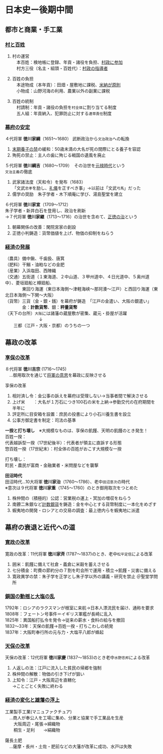# 日本史ー後期中間  

## 都市と商業・手工業  
### [村と百姓](01村と百姓.html)  
1. 村の運営  
　本百姓：検地帳に登録、年貢・諸役を負担、<u>村政に参加</u>  
　村方三役（名主・組頭・百姓代）：<u>村政の指導者</u>  

2. 百姓の負担  
　本途物成（本年貢）：田畑・屋敷地に課税、<u>米納が原則</u>  
　小物成：山野河海の利用、農業以外の副業に課税  

3. 百姓の統制  
　村請制：年貢・諸役の負担を`村全体`に割り当てる制度  
　五人組：年貢納入、犯罪防止に対する`連帯責任`制度  

### [幕府の安定](02幕府の安定.html)  
４代将軍 **徳川家綱**（1651〜1680） 
武断政治から`文治政治`への転換  
1. <u>末期養子の禁</u>の緩和：50歳未満の大名が死の間際にとる養子を容認  
2. 殉死の禁止：主人の歯に殉じる戦国の遺風を廃止

５代将軍 **徳川綱吉**（1680〜1709）　その治世を<u>元禄時代</u>という  
`文治主義`の徹底  
1. 武家諸法度（天和令）を発布（1683）  
「文武`忠孝`を励し、<u>礼儀</u>を正すべき事」→以前は「文武`弓馬`」だった  
2. 儒学の奨励　朱子学者・木下順庵に学び、湯島聖堂を建立  

６代将軍 **徳川家宣**（1709〜1712）  
朱子学者・新井白石を登用し、政治を刷新  
→７代将軍 **徳川家継**（1713〜1716）の治世を含めて、<u>正徳の治</u>という  
1. 朝幕関係の改善：閑院宮家の創設  
2. 正徳小判鋳造：貨幣価値を上げ、物価の抑制をねらう  

### [経済の発展](03経済の発展.html)  
（農具）備中鍬、千歯扱、唐箕  
（肥料）干鰯・油粕などの金肥  
（産業）入浜塩田、西陣織  
（交通）五街道（１東海道、２中山道、３甲州道中、４日光道中、５奥州道中）、菱垣廻船と樽廻船、  
　　　　東回り海運（東日本海側〜津軽海峡〜那珂湊〜江戸）と西回り海運（東北日本海側〜下関〜大阪）  
（貨幣）三貨（金・銀・銭）を幕府が鋳造　「江戸の金遣い、大阪の銀遣い」  
　　　　金：**計数貨幣**、銀：**秤量貨幣**  
（天下の台所）`大阪`には諸藩の蔵屋敷が密集、蔵元・掛屋が活躍  
　　　　　　　　↓  
　　三都（江戸・大阪・京都）のうちの一つ  
 
## 幕政の改革  
### [享保の改革](04享保の改革.html)  
８代将軍 **徳川吉宗** (1716〜1745)  
　…御用取次を通じて<u>将軍の意思</u>を幕政に反映させる  

享保の改革
1. 相対済し令：金公事の訴えを幕府は受理しない→当事者間で解決させる  
2. 上げ米　　：大名が１万石につき100石の米を上納→参勤交代の在府期間を半年に  
3. 評定所に目安箱を設置：庶民の投書により小石川養生書を設立  
4. 公事方御定書を制定：司法の基準  

**一揆と打ち壊し**　※大規模なものは、享保の飢饉、天明の飢饉のとき発生！  
百姓一揆：  
代表越訴型一揆（17世紀後半）：代表者が領主に直訴する形態  
惣百姓一揆（17世紀末）：村全体の百姓がおこす大規模な一揆  

打ち壊し：  
町民・農民が富商・金融業者・米問屋などを襲撃  

**田沼時代**  
田沼時代…10大将軍 **徳川家治**（1760〜1786）、老中`田沼意次`の時代  
※意次は９代将軍 **徳川家重**（1745〜1760）のとき御用取次をつとめた  

1. 株仲間の（積極的）公認：営業税の運上・冥加の増収をねらう  
2. 南鐐二朱銀など<u>計数銀貨</u>を鋳造：金を中心とする貨幣制度に一本化をめざす  
3. 蝦夷地の開発・ロシアとの交易の調査：最上徳内らを蝦夷地に派遣  

## 幕府の衰退と近代への道  
### [寛政の改革](寛政の改革.html)  
寛政の改革：11代将軍 **徳川家斉** (1787〜1837)のとき、老中`松平定信`による改革  
1. 囲米：飢饉に備えて社倉・義倉に米穀を蓄えさせる  
2. 七分積金：町費の節約分の７割を町会所で運用・積立→飢饉・災害に備える  
3. 寛政異学の禁：朱子学を正学とし朱子学以外の講義・研究を禁止 ＠聖堂学問所  

### [鎖国の動揺と大塩の乱](鎖国の動揺と大塩の乱.html)  
1792年：ロシアのラクスマンが根室に来航→日本人漂流民を届け、通称を要求  
1808年：フェートン号事件＝イギリス軍艦が長崎に乱入  
1825年：異国船打払令を発令→従来の薪水・食料の給与を撤回  
1832〜33年：天保の飢饉→百姓一揆・打ちこわしの続発  
1837年：大阪町奉行所の元与力・大塩平八郎が蜂起  

### [天保の改革](天保の改革.html)  
天保の改革：12代将軍 **徳川家慶** (1837〜1853)のとき老中`水野忠邦`による改革  
1. 人返しの法：江戸に流入した貧民の帰郷を強制  
2. 株仲間の解散：物価の引き下げが狙い  
3. 上知令：江戸・大阪周辺を直轄化  
→ことごとく失敗に終わる  

### [経済の変化と雄藩の浮上](経済の変化と雄藩の浮上.html)  
工業製手工業(マニュファクチュア)  
　…商人が奉公人を工場に集め、分業と協業で手工業品を生産  
　　大阪周辺・尾張→綿織物  
　　桐生・足利　　→絹織物  

薩長土肥  
　…薩摩・長州・土佐・肥前などの大藩が改革に成功、水戸は失敗
